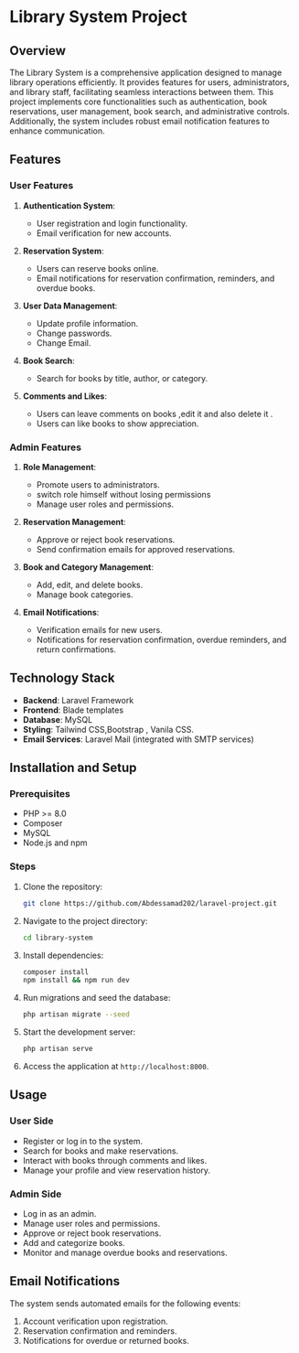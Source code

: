 # Library System Project

## Overview
The Library System is a comprehensive application designed to manage library operations efficiently. It provides features for users, administrators, and library staff, facilitating seamless interactions between them. This project implements core functionalities such as authentication, book reservations, user management, book search, and administrative controls. Additionally, the system includes robust email notification features to enhance communication.

## Features

### User Features
1. **Authentication System**:
   - User registration and login functionality.
   - Email verification for new accounts.

2. **Reservation System**:
   - Users can reserve books online.
   - Email notifications for reservation confirmation, reminders, and overdue books.

3. **User Data Management**:
   - Update profile information.
   - Change passwords.
   - Change Email.

4. **Book Search**:
   - Search for books by title, author, or category.
   <!-- - Filter and sort results. -->

5. **Comments and Likes**:
   - Users can leave comments on books ,edit it and also delete it .
   - Users can like books to show appreciation.

### Admin Features
1. **Role Management**:
   - Promote users to administrators.
   - switch role himself without losing permissions
   - Manage user roles and permissions.

2. **Reservation Management**:
   - Approve or reject book reservations.
   - Send confirmation emails for approved reservations.

3. **Book and Category Management**:
   - Add, edit, and delete books.
   - Manage book categories.

4. **Email Notifications**:
   - Verification emails for new users.
   - Notifications for reservation confirmation, overdue reminders, and return confirmations.

## Technology Stack
- **Backend**: Laravel Framework
- **Frontend**: Blade templates
- **Database**: MySQL
- **Styling**: Tailwind CSS,Bootstrap , Vanila CSS.
- **Email Services**: Laravel Mail (integrated with SMTP services)

## Installation and Setup

### Prerequisites
- PHP >= 8.0
- Composer
- MySQL
- Node.js and npm

### Steps
1. Clone the repository:
   ```bash
   git clone https://github.com/Abdessamad202/laravel-project.git
   ```

2. Navigate to the project directory:
   ```bash
   cd library-system
   ```

3. Install dependencies:
   ```bash
   composer install
   npm install && npm run dev
   ```

4. Run migrations and seed the database:
   ```bash
   php artisan migrate --seed
   ```

5. Start the development server:
   ```bash
   php artisan serve
   ```

6. Access the application at `http://localhost:8000`.

## Usage

### User Side
- Register or log in to the system.
- Search for books and make reservations.
- Interact with books through comments and likes.
- Manage your profile and view reservation history.

### Admin Side
- Log in as an admin.
- Manage user roles and permissions.
- Approve or reject book reservations.
- Add and categorize books.
- Monitor and manage overdue books and reservations.

## Email Notifications
The system sends automated emails for the following events:
1. Account verification upon registration.
2. Reservation confirmation and reminders.
3. Notifications for overdue or returned books.
